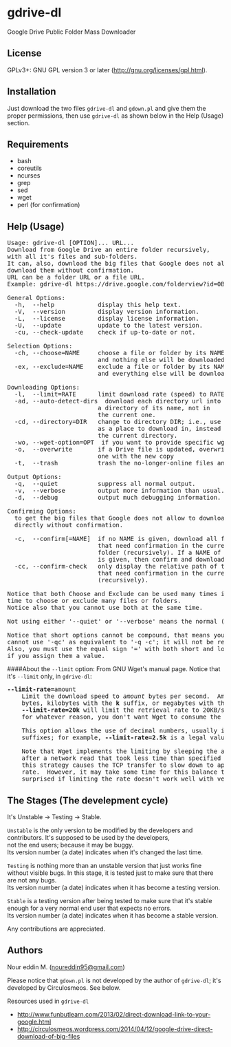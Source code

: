 gdrive-dl
=========
Google Drive Public Folder Mass Downloader


License
-------
GPLv3+: GNU GPL version 3 or later (http://gnu.org/licenses/gpl.html).

Installation
------------
Just download the two files `gdrive-dl` and `gdown.pl` and give them the proper permissions, then use `gdrive-dl` as shown below in the Help (Usage) section.

Requirements
------------
* bash
* coreutils
* ncurses
* grep
* sed
* wget
* perl (for confirmation)


Help (Usage)
----
<pre>Usage: gdrive-dl [OPTION]... URL...
Download from Google Drive an entire folder recursively,
with all it's files and sub-folders.
It can, also, download the big files that Google does not allow
download them without confirmation.
URL can be a folder URL or a file URL.
Example: gdrive-dl https://drive.google.com/folderview?id=0BXXXXXXXXXXX

General Options:
  -h,  --help            display this help text.
  -V,  --version         display version information.
  -L,  --license         display license information.
  -U,  --update          update to the latest version.
  -cu, --check-update    check if up-to-date or not.

Selection Options:
  -ch, --choose=NAME     choose a file or folder by its NAME,
                         and nothing else will be downloaded.
  -ex, --exclude=NAME    exclude a file or folder by its NAME,
                         and everything else will be downloaded.

Downloading Options:
  -l,  --limit=RATE      limit download rate (speed) to RATE.
  -ad, --auto-detect-dirs  download each directory url into
                         a directory of its name, not in
                         the current one.
  -cd, --directory=DIR   change to directory DIR; i.e., use it
                         as a place to download in, instead of
                         the current directory.
  -wo, --wget-option=OPT  if you want to provide specific wget options.
  -o,  --overwrite       if a Drive file is updated, overwrite the local
                         one with the new copy
  -t,  --trash           trash the no-longer-online files and folders
  
Output Options:
  -q,  --quiet           suppress all normal output.
  -v,  --verbose         output more information than usual.
  -d,  --debug           output much debugging information.

Confirming Options:
  to get the big files that Google does not allow to download them
  directly without confirmation.

  -c,  --confirm[=NAME]  if no NAME is given, download all files
                         that need confirmation in the current
                         folder (recursively). If a NAME of a file
                         is given, then confirm and download this file.
  -cc, --confirm-check   only display the relative path of the files
                         that need confirmation in the current folder
                         (recursively).

Notice that both Choose and Exclude can be used many times in the same
time to choose or exclude many files or folders.
Notice also that you cannot use both at the same time.

Not using either '--quiet' or '--verbose' means the normal (default) mode.

Notice that short options cannot be compound, that means you
cannot use '-qc' as equivalent to '-q -c'; it will not be recognized.
Also, you must use the equal sign '=' with both short and long options,
if you assign them a value.</pre>

####About the `--limit` option:
From GNU Wget's manual page. Notice that it's `--limit` only, in `gdrive-dl`:
<pre><b>--limit-rate=</b>amount
    Limit the download speed to <i>amount</i> bytes per second.  Amount may be expressed in
    bytes, kilobytes with the <b>k</b> suffix, or megabytes with the <b>m</b> suffix.  For example,
    <b>--limit-rate=20k</b> will limit the retrieval rate to 20KB/s.  This is useful when,
    for whatever reason, you don't want Wget to consume the entire available bandwidth.

    This option allows the use of decimal numbers, usually in conjunction with power
    suffixes; for example, <b>--limit-rate=2.5k</b> is a legal value.

    Note that Wget implements the limiting by sleeping the appropriate amount of time
    after a network read that took less time than specified by the rate.  Eventually
    this strategy causes the TCP transfer to slow down to approximately the specified
    rate.  However, it may take some time for this balance to be achieved, so don't be
    surprised if limiting the rate doesn't work well with very small files.</pre>


The Stages (The develepment cycle)
----------------------------------
It's Unstable -> Testing -> Stable.

`Unstable` is the only version to be modified by the developers
and contributors. It's supposed to be used by the developers,  
not the end users; because it may be buggy.  
Its version number (a date) indicates when it's changed the last time.

`Testing` is nothing more than an unstable version that just works
fine without visible bugs. In this stage, it is tested just to make
sure that there are not any bugs.  
Its version number (a date) indicates when it has become a testing version.

`Stable` is a testing version after being tested to make sure that
it's stable enough for a very normal end user that expects no errors.  
Its version number (a date) indicates when it has become a stable version.

Any contributions are appreciated.

Authors
------------
 Nour eddin M. (noureddin95@gmail.com)

Please notice that `gdown.pl` is not developed by the author of `gdrive-dl`; it's developed by Circulosmeos. See below.

Resources used in `gdrive-dl`  
-  http://www.funbutlearn.com/2013/02/direct-download-link-to-your-google.html  
-  http://circulosmeos.wordpress.com/2014/04/12/google-drive-direct-download-of-big-files

